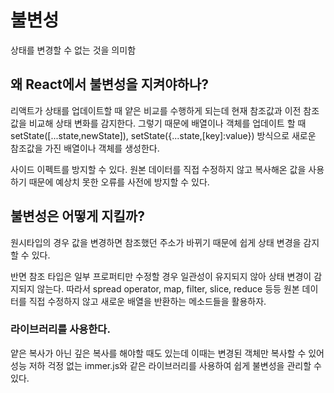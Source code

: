 # 불변성

상태를 변경할 수 없는 것을 의미함

## 왜 React에서 불변성을 지켜야하나?

리액트가 상태를 업데이트할 때 얕은 비교를 수행하게 되는데 현재 참조값과 이전 참조값을 비교해 상태 변화를 감지한다. 그렇기 때문에 배열이나 객체를 업데이트 할 때 setState([...state,newState]), setState({...state,[key]:value}) 방식으로 새로운 참조값을 가진 배열이나 객체를 생성한다.

사이드 이펙트를 방지할 수 있다. 원본 데이터를 직접 수정하지 않고 복사해온 값을 사용하기 때문에 예상치 못한 오류를 사전에 방지할 수 있다.

## 불변성은 어떻게 지킬까?

원시타입의 경우 값을 변경하면 참조했던 주소가 바뀌기 때문에 쉽게 상태 변경을 감지할 수 있다.

반면 참조 타입은 일부 프로퍼티만 수정할 경우 일관성이 유지되지 않아 상태 변경이 감지되지 않는다. 따라서 spread operator, map, filter, slice, reduce 등등 원본 데이터를 직접 수정하지 않고 새로운 배열을 반환하는 메소드들을 활용하자.

### 라이브러리를 사용한다.

얕은 복사가 아닌 깊은 복사를 해야할 때도 있는데 이때는 변경된 객체만 복사할 수 있어 성능 저하 걱정 없는 immer.js와 같은 라이브러리를 사용하여 쉽게 불변성을 관리할 수 있다.
